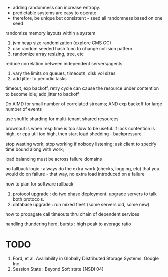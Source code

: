 
* adding randomness can increase entropy.
* predictable systems are easy to operate
* therefore, be unique but consistent - seed all randomness based on one seed

randomize memory layouts within a system
1. jvm heap size randomization (explore CMS GC)
2. use random seeded hash func to change collision pattern
3. randomize array resizing, tree, etc

reduce correlation between independent servers/agents
1. vary the limits on queues, timeouts, disk vol sizes
2. add jitter to periodic tasks

timeout, exp backoff, retry cycle can cause the resource under contention to become idle; add jitter to backoff

Do AIMD for small number of correlated streams; AND exp backoff for large number of events

use shuffle sharding for multi-tenant shared resources

brownout is when resp time is too slow to be useful.  if lock contention is high, or cpu util too high, then start load shedding - backpressure

stop wasting work; stop working if nobody listening; ask client to specify time bound along with work; 

load balancing must be across failure domains

no fallback logic : always do the extra work (checks, logging, etc) that you would do on failure - that way, no extra load introduced on a failure

how to plan for software rollback 
1. protocol upgrade : do two phase deployment.  upgrade servers to talk both protocols.  
2. database upgrade : run mixed fleet (some servers old, some new)

how to propagate call timeouts thru chain of dependent services 

handling thundering herd, bursts : high peak to average ratio

# TODO
1. Ford, et al. Availability in Globally Distributed Storage Systems. Google Inc
2. Session State : Beyond Soft state (NSDI 04)
